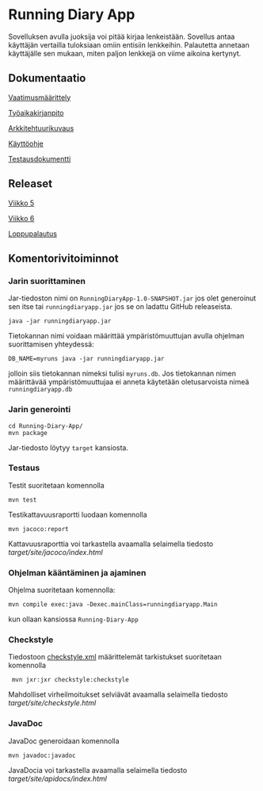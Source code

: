 # Running Diary App

Sovelluksen avulla juoksija voi pitää kirjaa lenkeistään. Sovellus antaa käyttäjän vertailla tuloksiaan omiin entisiin lenkkeihin. Palautetta annetaan käyttäjälle sen mukaan, miten paljon lenkkejä on viime aikoina kertynyt.

## Dokumentaatio

[Vaatimusmäärittely](https://github.com/Sendouc/ot-harjoitustyo/blob/master/dokumentaatio/vaatimusmaarittely.md)

[Työaikakirjanpito](https://github.com/Sendouc/ot-harjoitustyo/blob/master/dokumentaatio/tuntikirjanpito.md)

[Arkkitehtuurikuvaus](https://github.com/Sendouc/ot-harjoitustyo/blob/master/dokumentaatio/arkkitehtuuri.md)

[Käyttöohje](https://github.com/Sendouc/ot-harjoitustyo/blob/master/dokumentaatio/kayttoohje.md)

[Testausdokumentti](https://github.com/Sendouc/ot-harjoitustyo/blob/master/dokumentaatio/testaus.md)

## Releaset

[Viikko 5](https://github.com/Sendouc/ot-harjoitustyo/releases/tag/viikko5)

[Viikko 6](https://github.com/Sendouc/ot-harjoitustyo/releases/tag/viikko6)

[Loppupalautus](https://github.com/Sendouc/ot-harjoitustyo/releases/tag/loppupalautus)

## Komentorivitoiminnot

### Jarin suorittaminen

Jar-tiedoston nimi on `RunningDiaryApp-1.0-SNAPSHOT.jar` jos olet generoinut sen itse tai `runningdiaryapp.jar` jos se on ladattu GitHub releaseista.

```
java -jar runningdiaryapp.jar
```

Tietokannan nimi voidaan määrittää ympäristömuuttujan avulla ohjelman suorittamisen yhteydessä:

`DB_NAME=myruns java -jar runningdiaryapp.jar`

jolloin siis tietokannan nimeksi tulisi `myruns.db`. Jos tietokannan nimen määrittävää ympäristömuuttujaa ei anneta käytetään oletusarvoista nimeä `runningdiaryapp.db`

### Jarin generointi

```
cd Running-Diary-App/
mvn package
```

Jar-tiedosto löytyy `target` kansiosta.

### Testaus

Testit suoritetaan komennolla

```
mvn test
```

Testikattavuusraportti luodaan komennolla

```
mvn jacoco:report
```

Kattavuusraporttia voi tarkastella avaamalla selaimella tiedosto _target/site/jacoco/index.html_

### Ohjelman kääntäminen ja ajaminen

Ohjelma suoritetaan komennolla:

```
mvn compile exec:java -Dexec.mainClass=runningdiaryapp.Main
```

kun ollaan kansiossa `Running-Diary-App`

### Checkstyle

Tiedostoon [checkstyle.xml](https://github.com/mluukkai/OtmTodoApp/blob/master/checkstyle.xml) määrittelemät tarkistukset suoritetaan komennolla

```
 mvn jxr:jxr checkstyle:checkstyle
```

Mahdolliset virheilmoitukset selviävät avaamalla selaimella tiedosto _target/site/checkstyle.html_

### JavaDoc

JavaDoc generoidaan komennolla

```
mvn javadoc:javadoc
```

JavaDocia voi tarkastella avaamalla selaimella tiedosto _target/site/apidocs/index.html_
